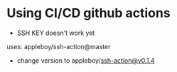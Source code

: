 # Using CI/CD github actions

- SSH KEY doesn't work yet


uses: appleboy/ssh-action@master
- change version to appleboy/ssh-action@v0.1.4
